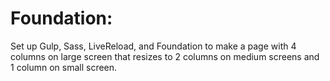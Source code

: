 
# Foundation:
Set up Gulp, Sass, LiveReload, and Foundation to make a page with 4 columns on large screen that resizes to 2 columns on medium screens and 1 column on small screen.
